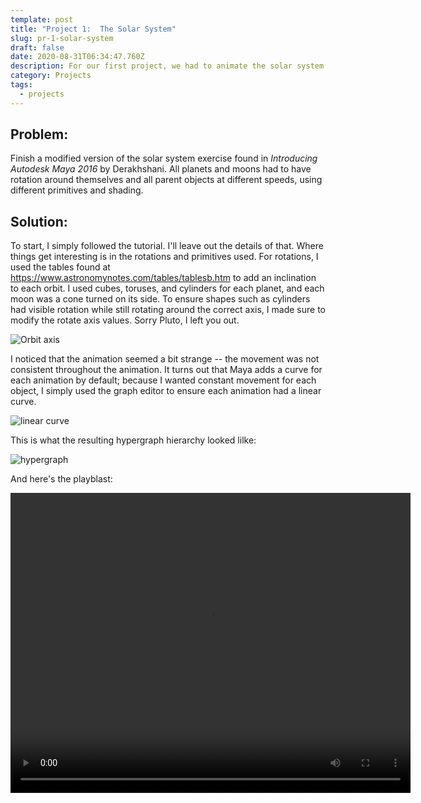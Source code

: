 ```yaml
---
template: post
title: "Project 1:  The Solar System"
slug: pr-1-solar-system
draft: false
date: 2020-08-31T06:34:47.760Z
description: For our first project, we had to animate the solar system.
category: Projects
tags:
  - projects
---
```

## Problem:

Finish a modified version of the solar system exercise found in *Introducing Autodesk Maya 2016* by Derakhshani. All planets and moons had to have rotation around themselves and all parent objects at different speeds, using different primitives and shading.

## Solution:

To start, I simply followed the tutorial. I'll leave out the details of that. Where things get interesting is in the rotations and primitives used. For rotations, I used the tables found at <https://www.astronomynotes.com/tables/tablesb.htm> to add an inclination to each orbit. I used cubes, toruses, and cylinders for each planet, and each moon was a cone turned on its side. To ensure shapes such as cylinders had visible rotation while still rotating around the correct axis, I made sure to modify the rotate axis values. Sorry Pluto, I left you out.

![Orbit axis](/media/axis.png "Orbit axis")

I noticed that the animation seemed a bit strange -- the movement was not consistent throughout the animation. It turns out that Maya adds a curve for each animation by default; because I wanted constant movement for each object, I simply used the graph editor to ensure each animation had a linear curve.

![linear curve](/media/linear.png "linear curve")

This is what the resulting hypergraph hierarchy looked lilke:

![hypergraph](/media/hypergraph.png "hypergraphy hierarchy")

And here's the playblast:

<video width="640" height="480" controls>
  <source src="/media/playblast.mov" type="video/mp4">
</video>